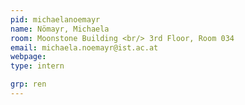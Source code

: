 ```yaml
---
pid: michaelanoemayr
name: Nömayr, Michaela
room: Moonstone Building <br/> 3rd Floor, Room 034
email: michaela.noemayr@ist.ac.at
webpage: 
type: intern

grp: ren
---
```

